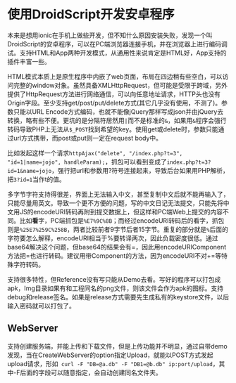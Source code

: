 # 使用DroidScript开发安卓程序

本来是想用ionic在手机上做些开发，但不知什么原因安装失败，发现一个叫DroidScript的安卓程序，可以在PC端浏览器连接手机，并在浏览器上进行编码调试。支持HTML和App两种开发模式，从通用性来说肯定是HTML好，App支持的插件丰富一些。

HTML模式本质上是原生程序中内嵌了web页面，布局在四边稍有些空白，可以访问完整的window对象。虽然具备XMLHttpRequest，但可能是受限于跨域，另外提供了HttpRequest方法进行网络通信，可以向任意地址请求，HTTP头也没有Origin字段。至少支持get/post/put/delete方式(其它几乎没有使用，不测了)。参数只能以URL Encode方式编码，也就不能像jQuery那样写成json并由jQuery去转换，略有些不便。更坑的是分隔符居然用`|`而不是标准的`&`，如果用`&`程序会强行转码导致PHP上无法从`$_POST`找到希望的key。使用get或delete时，参数只能通过url方式携带，而post或put则一定在request body中。

比如发起这样一个请求`httpAjax("delete", "/index.php?t=3", "id=1|name=jojo", handleParam);`，抓包可以看到变成了`index.php?t=3?id=1&name=jojo`，强行把url和参数用?符号连接起来，导致后台如果用PHP解析，把`3?id=1`当作t的值。

多字节字符支持得很差，界面上无法输入中文，甚至复制中文后就不能再输入了，只能尽量用英文。导致一个更不方便的问题，写的中文日记无法提交，只能先将中文用JS的encodeURI转码再附到提交数据上，但这样和PC端Web上提交的内容不同。比如**看**字，PC端抓包是`%E7%9C%8B`；而经过encodeURI转码后的看字，抓包则是`%25E7%259C%258B`，两者比较前者9字节后者15字节。重复的部分就是`%`后面的字符要怎么解释，encodeURI相当于%要转译两次，因此负载密度很低。通过base64解决这个问题，但base64的结果会有=，因此用encodeURIComponent方法把=也进行转码。建议用带Component的方法，因为encodeURI不对+=等特殊字符转码。

支持很多特性，但Reference没有写只能从Demo去看。写好的程序可以打包成apk，Img目录如果有和工程同名的png文件，则该文件会作为apk的图标。支持debug和release签名。如果是release方式需要先生成私有的keystore文件，以后输入密码就可以打包了。

## WebServer

支持创建服务端，并能上传和下载文件，但是上传功能并不明显，通过自带demo发现，当在CreateWebServer的option指定Upload，就能以POST方式发起upload请求，形如` curl -F "DB=@a.db" -F "DB1=@b.db" ip:port/upload`，其中-F后面的字段可以随意指定，会自动创建同名文件夹。